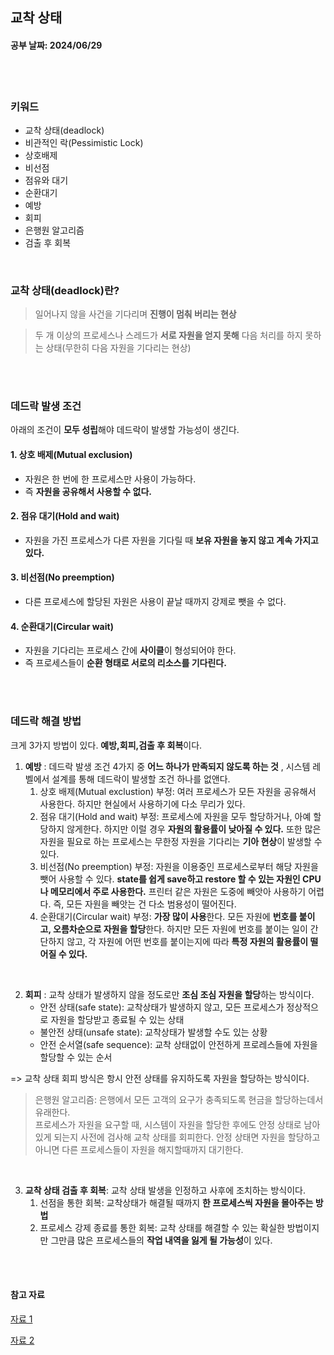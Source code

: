 ## 교착 상태 
#### 공부 날짜: 2024/06/29

<br><br>
### 키워드
- 교착 상태(deadlock)
- 비관적인 락(Pessimistic Lock)
- 상호배제
- 비선점
- 점유와 대기 
- 순환대기 
- 예방 
- 회피
- 은행원 알고리즘
- 검출 후 회복 



<br> 

### 교착 상태(deadlock)란? 
> 일어나지 않을 사건을 기다리며 **진행이 멈춰 버리는 현상**

> 두 개 이상의 프로세스나 스레드가 **서로 자원을 얻지 못해** 다음 처리를 하지 못하는 상태(무한히 다음 자원을 기다리는 현상)

<br><br>

### 데드락 발생 조건 
아래의 조건이 **모두 성립**해야 데드락이 발생할 가능성이 생긴다. 

#### 1. 상호 배제(Mutual exclusion) 
* 자원은 한 번에 한 프로세스만 사용이 가능하다. 
* 즉 **자원을 공유해서 사용할 수 없다.**

#### 2. 점유 대기(Hold and wait)
* 자원을 가진 프로세스가 다른 자원을 기다릴 때 **보유 자원을 놓지 않고 계속 가지고 있다.**

#### 3. 비선점(No preemption)
* 다른 프로세스에 할당된 자원은 사용이 끝날 때까지 강제로 뺏을 수 없다. 

#### 4. 순환대기(Circular wait)
* 자원을 기다리는 프로세스 간에 **사이클**이 형성되어야 한다. 
* 즉 프로세스들이 **순환 형태로 서로의 리소스를 기다린다.**

<br><br>

### 데드락 해결 방법
크게 3가지 방법이 있다. **예방,회피,검출 후 회복**이다. 

1. **예방** : 데드락 발생 조건 4가지 중 **어느 하나가 만족되지 않도록 하는 것** , 시스템 레벨에서 설계를 통해 데드락이 발생할 조건 하나를 없앤다. 
   1. 상호 배제(Mutual exclustion) 부정: 여러 프로세스가 모든 자원을 공유해서 사용한다. 하지만 현실에서 사용하기에 다소 무리가 있다. 
   2. 점유 대기(Hold and wait) 부정: 프로세스에 자원을 모두 할당하거나, 아예 할당하지 않게한다. 하지만 이럴 경우 **자원의 활용률이 낮아질 수 있다.** 또한 많은 자원을 필요로 하는 프로세스는 무한정 자원을 기다리는 **기아 현상**이 발생할 수 있다. 
   3. 비선점(No preemption) 부정: 자원을 이용중인 프로세스로부터 해당 자원을 뺏어 사용할 수 있다. **state를 쉽게 save하고 restore 할 수 있는 자원인 CPU나 메모리에서 주로 사용한다.** 프린터 같은 자원은 도중에 빼앗아 사용하기 어렵다. 즉, 모든 자원을 빼앗는 건 다소 범용성이 떨어진다. 
   4. 순환대기(Circular wait) 부정: **가장 많이 사용**한다. 모든 자원에 **번호를 붙이고, 오름차순으로 자원을 할당**한다. 하지만 모든 자원에 번호를 붙이는 일이 간단하지 않고, 각 자원에 어떤 번호를 붙이는지에 따라 **특정 자원의 활용률이 떨어질 수 있다.**

<br>

2. **회피** : 교착 상태가 발생하지 않을 정도로만 **조심 조심 자원을 할당**하는 방식이다. 
   * 안전 상태(safe state): 교착상태가 발생하지 않고, 모든 프로세스가 정상적으로 자원을 할당받고 종료될 수 있는 상태 
   * 불안전 상태(unsafe state): 교착상태가 발생할 수도 있는 상황 
   * 안전 순서열(safe sequence): 교착 상태없이 안전하게 프로레스들에 자원을 할당할 수 있는 순서 

=> 교착 상태 회피 방식은 항시 안전 상태를 유지하도록 자원을 할당하는 방식이다. 

> 은행원 알고리즘: 은행에서 모든 고객의 요구가 충족되도록 현금을 할당하는데서 유래한다.  <br>
> 프로세스가 자원을 요구할 때, 시스템이 자원을 할당한 후에도 안정 상태로 남아있게 되는지 사전에 검사해 교착 상태를 회피한다. 안정 상태면 자원을 할당하고 아니면 다른 프로세스들이 자원을 해지할때까지 대기한다. 

<br>

3. **교착 상태 검출 후 회복**: 교착 상태 발생을 인정하고 사후에 조치하는 방식이다.
   1. 선점을 통한 회복: 교착상태가 해결될 때까지 **한 프로세스씩 자원을 몰아주는 방법**
   2. 프로세스 강제 종료를 통한 회복: 교착 상태를 해결할 수 있는 확실한 방법이지만 그만큼 많은 프로세스들의 **작업 내역을 잃게 될 가능성**이 있다. 


<br><br>

#### 참고 자료
[자료 1](https://github.com/devSquad-study/2023-CS-Study/blob/main/OS/os_deadLock.md)

[자료 2](https://gyoogle.dev/blog/computer-science/operating-system/DeadLock.html) 